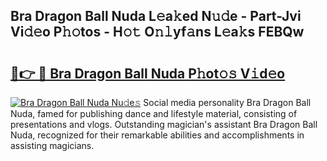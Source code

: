 ## Bra Dragon Ball Nuda L𝚎a𝚔ed N𝚞𝚍e - Part-Jvi Vi𝚍𝚎o P𝚑𝚘tos - H𝚘𝚝 O𝚗𝚕yf𝚊ns L𝚎a𝚔s FEBQw

# <h2><a href="http://kf1jeq.oniu.top/?m=Bra+Dragon+Ball+Nuda">🔗👉 🔴 Bra Dragon Ball Nuda P𝚑ot𝚘𝚜 V𝚒d𝚎o</a></h2>

[![Bra Dragon Ball Nuda Nu𝚍e𝚜](https://i.imgur.com/0qMVB7G.gif)](http://kf1jeq.oniu.top/?m=Bra+Dragon+Ball+Nuda)
Social media personality Bra Dragon Ball Nuda, famed for publishing dance and lifestyle material, consisting of presentations and vlogs. Outstanding magician's assistant Bra Dragon Ball Nuda, recognized for their remarkable abilities and accomplishments in assisting magicians.  

